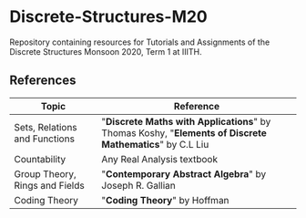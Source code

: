 # Discrete-Structures-M20
Repository containing resources for Tutorials and Assignments of the Discrete Structures Monsoon 2020, Term 1 at IIITH.

## References
| Topic                          	| Reference                                                                                       	|
|--------------------------------	|-------------------------------------------------------------------------------------------------	|
| Sets, Relations and Functions  	| "**Discrete Maths with Applications**" by Thomas Koshy, "**Elements of Discrete Mathematics**" by C.L Liu 	|
| Countability                   	| Any Real Analysis textbook                                                                      	|
| Group Theory, Rings and Fields 	| "**Contemporary Abstract Algebra**" by Joseph R. Gallian                                              	|
| Coding Theory                  	| "**Coding Theory**" by Hoffman                                                                       	|

